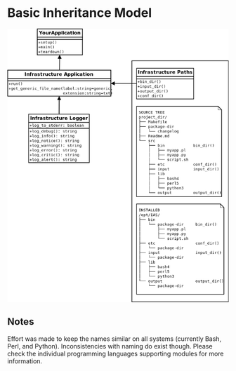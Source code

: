 # Basic Inheritance Model

![Diagram of classes and directory structure][basic_inheritance_model]

[basic_inheritance_model]: ./base_infra_diagram/infrastructure_overview.png

## Notes

Effort was made to keep the names similar on all systems (currently Bash, Perl, and Python).
Inconsistencies with naming do exist though.  Please check the individual programming languages
supporting modules for more information.
